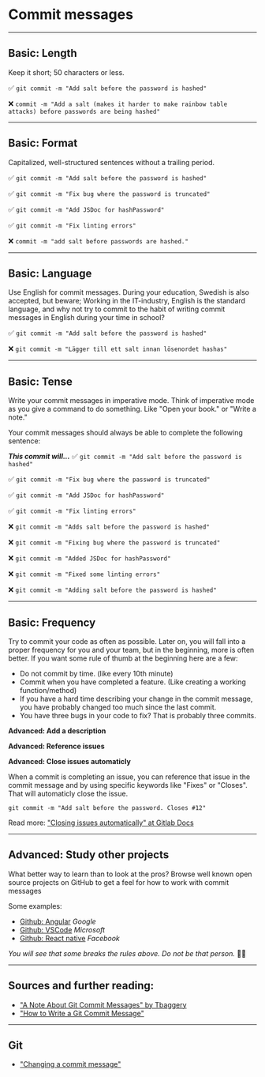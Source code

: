 # Commit messages

****
## Basic: Length
Keep it short; 50 characters or less.

✅ `git commit -m "Add salt before the password is hashed"`

❌ `commit -m "Add a salt (makes it harder to make rainbow table attacks) before passwords are being hashed"`

****
## Basic: Format
Capitalized, well-structured sentences without a trailing period.

✅ `git commit -m "Add salt before the password is hashed"`

✅ `git commit -m "Fix bug where the password is truncated"`

✅ `git commit -m "Add JSDoc for hashPassword"`

✅ `git commit -m "Fix linting errors"`

❌ `commit -m "add salt before passwords are hashed."`

****
## Basic: Language
Use English for commit messages. During your education, Swedish is also accepted, but beware; Working in the IT-industry, English is the standard language, and why not try to commit to the habit of writing commit messages in English during your time in school?

✅ `git commit -m "Add salt before the password is hashed"`

❌ `git commit -m "Lägger till ett salt innan lösenordet hashas"`

****
## Basic: Tense
Write your commit messages in imperative mode. Think of imperative mode as you give a command to do something. Like "Open your book." or "Write a note."

Your commit messages should always be able to complete the following sentence:

***This commit will...***
✅ `git commit -m "Add salt before the password is hashed"`

✅ `git commit -m "Fix bug where the password is truncated"`

✅ `git commit -m "Add JSDoc for hashPassword"`

✅ `git commit -m "Fix linting errors"`

❌ `git commit -m "Adds salt before the password is hashed"`

❌ `git commit -m "Fixing bug where the password is truncated"`

❌ `git commit -m "Added JSDoc for hashPassword"`

❌ `git commit -m "Fixed some linting errors"`

❌ `git commit -m "Adding salt before the password is hashed"`

****
## Basic: Frequency
Try to commit your code as often as possible. Later on, you will fall into a proper frequency for you and your team, but in the beginning, more is often better. If you want some rule of thumb at the beginning here are a few:

- Do not commit by time. (like every 10th minute)
- Commit when you have completed a feature. (Like creating a working function/method)
- If you have a hard time describing your change in the commit message, you have probably changed too much since the last commit.
- You have three bugs in your code to fix? That is probably three commits.

**Advanced: Add a description**

**Advanced: Reference issues**

**Advanced: Close issues automaticly**

When a commit is completing an issue, you can reference that issue in the commit message and by using specific keywords like "Fixes" or "Closes". That will automaticly close the issue. 

`git commit -m "Add salt before the password. Closes #12"`

Read more: ["Closing issues automatically" at Gitlab Docs](https://docs.gitlab.com/ee/user/project/issues/managing_issues.html#closing-issues-automatically)

****
## Advanced: Study other projects
What better way to learn than to look at the pros? Browse well known open source projects on GitHub to get a feel for how to work with commit messages

Some examples:
- [Github: Angular](https://github.com/angular/angular/commits/master) _Google_
- [Github: VSCode](https://github.com/microsoft/vscode/commits/main) _Microsoft_
- [Github: React native](https://github.com/facebook/react-native/commits/main) _Facebook_

_You will see that some breaks the rules above. Do not be that person._ 🙅‍♀️

****
## Sources and further reading:
- ["A Note About Git Commit Messages" by Tbaggery](https://tbaggery.com/2008/04/19/a-note-about-git-commit-messages.html)
- ["How to Write a Git Commit Message"](https://chris.beams.io/posts/git-commit/)

****
## Git
- ["Changing a commit message"](https://docs.github.com/en/pull-requests/committing-changes-to-your-project/creating-and-editing-commits/changing-a-commit-message)
